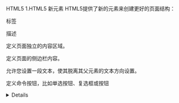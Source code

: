 HTML5
1.HTML5 新元素
HTML5提供了新的元素来创建更好的页面结构：

标签

描述

<article>

定义页面独立的内容区域。

<aside>

定义页面的侧边栏内容。

<bdi>

允许您设置一段文本，使其脱离其父元素的文本方向设置。

<command>

定义命令按钮，比如单选按钮、复选框或按钮

<details>

用于描述文档或文档某个部分的细节

<dialog>

定义对话框，比如提示框

<summary>

标签包含 details 元素的标题

<figure>

规定独立的流内容（图像、图表、照片、代码等等）。

<figcaption>

定义 <figure> 元素的标题

<footer>

定义 section 或 document 的页脚。

<header>

定义了文档的头部区域

<mark>

定义带有记号的文本。

<meter>

定义度量衡。仅用于已知最大和最小值的度量。

<nav>

定义导航链接的部分。

<progress>

定义任何类型的任务的进度。

<ruby>

定义 ruby 注释（中文注音或字符）。

<rt>

定义字符（中文注音或字符）的解释或发音。

<rp>

在 ruby 注释中使用，定义不支持 ruby 元素的浏览器所显示的内容。

<section>

定义文档中的节（section、区段）。

<time>

定义日期或时间。

<wbr>

规定在文本中的何处适合添加换行符。

2.HTML5 Canvas
HTML5 <canvas> 元素用于图形的绘制，通过脚本 (通常是JavaScript)来完成.

<canvas> 标签只是图形容器，您必须使用脚本来绘制图形。

<canvas>简单实例如下:
<canvasid="myCanvas"width="200"height="100"></canvas>
使用 JavaScript 来绘制图像
canvas 元素本身是没有绘图能力的。所有的绘制工作必须在 JavaScript 内部完成：

<script>
var c=document.getElementById("myCanvas");
var ctx=c.getContext("2d");
ctx.fillStyle="#FF0000";
ctx.fillRect(0,0,150,75);
</script> 
3.HTML5 拖放
 拖放是一种常见的特性，即抓取对象以后拖到另一个位置。在 HTML5 中，拖放是标准的一部分，任何元素都能够拖放。

设置元素为可拖放

首先，为了使元素可拖动，把 draggable 属性设置为 true ：

<imgdraggable="true">
拖动什么 - ondragstart 和 setData()

放到何处 - ondragover

进行放置 - ondrop
4.HTML5 地理定位
 HTML5 Geolocation API 用于获得用户的地理位置。

鉴于该特性可能侵犯用户的隐私，除非用户同意，否则用户位置信息是不可用的。


<script>
var x=document.getElementById("demo");
function getLocation()
{
if(navigator.geolocation)
{
    navigator.geolocation.getCurrentPosition(showPosition);
}
else{x.innerHTML="该浏览器不支持获取地理位置。";}
}
function showPosition(position)
{
  x.innerHTML="Latitude: "+ position.coords.latitude +
"<br>Longitude: "+ position.coords.longitude;
}
</script>

5.HTML5  Audio(音频)、Video(视频)
 HTML5 规定了在网页上嵌入音频元素的标准，即使用 <audio> 元素。


<audiocontrols>
<sourcesrc="horse.ogg"type="audio/ogg">
<sourcesrc="horse.mp3"type="audio/mpeg">
您的浏览器不支持 audio 元素。
</audio>

 HTML5 规定了一种通过 video 元素来包含视频的标准方法。

<videowidth="320"height="240"controls>
<sourcesrc="movie.mp4"type="video/mp4">
<sourcesrc="movie.ogg"type="video/ogg">
您的浏览器不支持Video标签。
</video>

6.HTML5 Input 类型
 HTML5 拥有多个新的表单输入类型。这些新特性提供了更好的输入控制和验证。

color、date、datetime、datetime-local、email、month、number、range、search、tel、time、url、week

<inputtype="range"name="points"min="1"max="10">
Search Google: <inputtype="search"name="googlesearch">
电话号码: <inputtype="tel"name="usrtel">
 

7.HTML5 表单元素
 HTML5 有以下新的表单元素:

标签	描述
<datalist>	<input>标签定义选项列表。请与 input 元素配合使用该元素，来定义 input 可能的值。
<keygen>	><keygen> 标签规定用于表单的密钥对生成器字段。
<output>	<output> 标签定义不同类型的输出，比如脚本的输出。
 <datalist> 元素规定输入域的选项列表。

<datalist> 属性规定 form 或 input 域应该拥有自动完成功能。当用户在自动完成域中开始输入时，浏览器应该在该域中显示填写的选项：

使用 <input> 元素的列表属性与 <datalist> 元素绑定.

<inputlist="browsers">
<datalistid="browsers">
<optionvalue="Internet Explorer">
<optionvalue="Firefox">
<optionvalue="Chrome">
<optionvalue="Opera">
<optionvalue="Safari">
</datalist>
 

8.HTML5 表单属性
 HTML5 的 <form> 和 <input>标签添加了几个新属性.

<form>新属性：

autocomplete、novalidate
<input>新属性：

autocomplete、autofocus、form、formaction、formenctype、formmethod、formnovalidate、formtarget、height and width、list、min and max、multiple、pattern (regexp)、placeholder、required、step
 

9.HTML5 语义元素
 

 HTML5提供了新的语义元素来明确一个Web页面的不同部分:

<header>
<nav>
<section>
<article>
<aside>
<figcaption>
<figure>
<footer>















10.HTML5 Web 存储
 Web Storage DOM API 为Web应用提供了一个能够替代cookie的Javascript解决方案

sessionStorage—客户端数据存储，只能维持在当前会话范围内。
             sessionStorage 方法针对一个 session 进行数据存储。当用户关闭浏览器窗口后，数据会被删除。
localStorage—客户端数据存储，能维持在多个会话范围内。
             localStorage 对象存储的数据没有时间限制。第二天、第二周或下一年之后，数据依然可用。
对于大量复杂数据结构，一般使用IndexDB

 

11.HTML5 离线Web应用（应用程序缓存）
 HTML5 引入了应用程序缓存，这意味着 web 应用可进行缓存，并可在没有因特网连接时进行访问。

应用程序缓存为应用带来三个优势：

离线浏览 - 用户可在应用离线时使用它们
速度 - 已缓存资源加载得更快
减少服务器负载 - 浏览器将只从服务器下载更新过或更改过的资源。
HTML5 Cache Manifest 实例

下面的例子展示了带有 cache manifest 的 HTML 文档（供离线浏览）：

<!DOCTYPE HTML>
<htmlmanifest="demo.appcache">
<body>
The content of the document......
</body>
</html>
Manifest 文件

manifest 文件是简单的文本文件，它告知浏览器被缓存的内容（以及不缓存的内容）。

manifest 文件可分为三个部分：

CACHE MANIFEST - 在此标题下列出的文件将在首次下载后进行缓存
NETWORK - 在此标题下列出的文件需要与服务器的连接，且不会被缓存
FALLBACK - 在此标题下列出的文件规定当页面无法访问时的回退页面（比如 404 页面
CACHE MANIFEST
# 2012-02-21 v1.0.0
/theme.css
/logo.gif
/main.js
NETWORK:
login.php
FALLBACK:
/html/ /offline.html

12.HTML5 Web Workers
 

 当在 HTML 页面中执行脚本时，页面的状态是不可响应的，直到脚本已完成。

web worker 是运行在后台的 JavaScript，独立于其他脚本，不会影响页面的性能。您可以继续做任何愿意做的事情：点击、选取内容等等，而此时 web worker 在后台运行。（相当于实现多线程并发）


 

13.HTML5 SSE
 Server-Sent 事件指的是网页自动获取来自服务器的更新。

以前也可能做到这一点，前提是网页不得不询问是否有可用的更新。通过服务器发送事件，更新能够自动到达。

例子：Facebook/Twitter 更新、估价更新、新的博文、赛事结果等。

EventSource 对象用于接收服务器发送事件通知：
var source=newEventSource("demo_sse.php");
source.onmessage=function(event)
{
    document.getElementById("result").innerHTML+=event.data +"<br>";
};
为了让上面的例子可以运行，您还需要能够发送数据更新的服务器（比如 PHP 和 ASP）。
<?php 
header('Content-Type: text/event-stream');
header('Cache-Control: no-cache');
$time = date('r');
echo "data: The server time is: {$time}nn";
flush();
?>
 

14.HTML5 WebSocket
 WebSocket是HTML5开始提供的一种在单个 TCP 连接上进行全双工通讯的协议。在WebSocket API中，浏览器和服务器只需要做一个握手的动作，然后，浏览器和服务器之间就形成了一条快速通道。两者之间就直接可以数据互相传送。浏览器通过 JavaScript 向服务器发出建立 WebSocket 连接的请求，连接建立以后，客户端和服务器端就可以通过 TCP 连接直接交换数据。当你获取 Web Socket 连接后，你可以通过 send() 方法来向服务器发送数据，并通过 onmessage 事件来接收服务器返回的数据。以下 API 用于创建 WebSocket 对象。


CSS3
CSS3选择器
选择器	示例	示例说明	CSS
.class	.intro	选择所有class="intro"的元素	1
#id	#firstname	选择所有id="firstname"的元素	1
*	*	选择所有元素	2
element	p	选择所有<p>元素	1
element,element	div,p	选择所有<div>元素和<p>元素	1
element element	div p	选择<div>元素内的所有<p>元素	1
element>element	div>p	选择所有父级是 <div> 元素的 <p> 元素	2
element+element	div+p	选择所有紧接着<div>元素之后的<p>元素	2
[attribute]	[target]	选择所有带有target属性元素	2
[attribute=value]	[target=-blank]	选择所有使用target="-blank"的元素	2
[attribute~=value]	[title~=flower]	选择标题属性包含单词"flower"的所有元素	2
[attribute|=language]	[lang|=en]	选择一个lang属性的起始值="EN"的所有元素	2
:link	a:link	选择所有未访问链接	1
:visited	a:visited	选择所有访问过的链接	1
:active	a:active	选择活动链接	1
:hover	a:hover	选择鼠标在链接上面时	1
:focus	input:focus	选择具有焦点的输入元素	2
:first-letter	p:first-letter	选择每一个<P>元素的第一个字母	1
:first-line	p:first-line	选择每一个<P>元素的第一行	1
:first-child	p:first-child	指定只有当<p>元素是其父级的第一个子级的样式。	2
:before	p:before	在每个<p>元素之前插入内容	2
:after	p:after	在每个<p>元素之后插入内容	2
:lang(language)	p:lang(it)	选择一个lang属性的起始值="it"的所有<p>元素	2
element1~element2	p~ul	选择p元素之后的每一个ul元素	3
[attribute^=value]	a[src^="https"]	选择每一个src属性的值以"https"开头的元素	3
[attribute$=value]	a[src$=".pdf"]	选择每一个src属性的值以".pdf"结尾的元素	3
[attribute*=value]	a[src*="44lan"]	选择每一个src属性的值包含子字符串"44lan"的元素	3
:first-of-type	p:first-of-type	选择每个p元素是其父级的第一个p元素	3
:last-of-type	p:last-of-type	选择每个p元素是其父级的最后一个p元素	3
:only-of-type	p:only-of-type	选择每个p元素是其父级的唯一p元素	3
:only-child	p:only-child	选择每个p元素是其父级的唯一子元素	3
:nth-child(n)	p:nth-child(2)	选择每个p元素是其父级的第二个子元素	3
:nth-last-child(n)	p:nth-last-child(2)	选择每个p元素的是其父级的第二个子元素，从最后一个子项计数	3
:nth-of-type(n)	p:nth-of-type(2)	选择每个p元素是其父级的第二个p元素	3
:nth-last-of-type(n)	p:nth-last-of-type(2)	选择每个p元素的是其父级的第二个p元素，从最后一个子项计数	3
:last-child	p:last-child	选择每个p元素是其父级的最后一个子级。	3
:root	:root	选择文档的根元素	3
:empty	p:empty	选择每个没有任何子级的p元素（包括文本节点）	3
:target	#news:target	选择当前活动的#news元素（包含该锚名称的点击的URL）	3
:enabled	input:enabled	选择每一个已启用的输入元素	3
:disabled	input:disabled	选择每一个禁用的输入元素	3
:checked	input:checked	选择每个选中的输入元素	3
:not(selector)	:not(p)	选择每个并非p元素的元素	3
::selection	::selection	匹配元素中被用户选中或处于高亮状态的部分	3
:out-of-range	:out-of-range	匹配值在指定区间之外的input元素	3
:in-range	:in-range	匹配值在指定区间之内的input元素	3
:read-write	:read-write	用于匹配可读及可写的元素	3
:read-only	:read-only	用于匹配设置 "readonly"（只读） 属性的元素	3
:optional	:optional	用于匹配可选的输入元素	3
:required	:required	用于匹配设置了 "required" 属性的元素	3
:valid	:valid	用于匹配输入值为合法的元素	3
:invalid	:invalid	用于匹配输入值为非法的元素
 

CSS3 边框（Borders）
 用CSS3，你可以创建圆角边框，添加阴影框，并作为边界的形象而不使用设计程序

属性	说明	CSS
border-image	设置所有边框图像的速记属性。	3
border-radius	一个用于设置所有四个边框- *-半径属性的速记属性	3
box-shadow	附加一个或多个下拉框的阴影	3
div
{
  border:2px solid;
  border-radius:25px;
  box-shadow:10px10px5px#888888;
  border-image:url(border.png)3030 round;
}

CSS3 背景
 CSS3中包含几个新的背景属性，提供更大背景元素控制。

顺序	描述	CSS
background-clip	规定背景的绘制区域。	3
background-origin	规定背景图片的定位区域。	3
background-size	规定背景图片的尺寸。	3
div
{
  background:url(img_flwr.gif);
  background-repeat:no-repeat;
  background-size:100%100%;
  background-origin:content-box;
}
多背景

body
{
  background-image:url(img_flwr.gif),url(img_tree.gif);
}
CSS3 渐变
CSS3 定义了两种类型的渐变（gradients）：

线性渐变（Linear Gradients）- 向下/向上/向左/向右/对角方向
 background: linear-gradient(direction, color-stop1, color-stop2,...);

径向渐变（Radial Gradients）- 由它们的中心定义
 background: radial-gradient(center, shape size, start-color,...,last-color);

CSS3 文本效果
 

属性	描述	CSS
hanging-punctuation	规定标点字符是否位于线框之外。	3
punctuation-trim	规定是否对标点字符进行修剪。	3
text-align-last	设置如何对齐最后一行或紧挨着强制换行符之前的行。	3
text-emphasis	向元素的文本应用重点标记以及重点标记的前景色。	3
text-justify	规定当 text-align 设置为 "justify" 时所使用的对齐方法。	3
text-outline	规定文本的轮廓。	3
text-overflow	规定当文本溢出包含元素时发生的事情。	3
text-shadow	向文本添加阴影。	3
text-wrap	规定文本的换行规则。	3
word-break	规定非中日韩文本的换行规则。	3
word-wrap	允许对长的不可分割的单词进行分割并换行到下一行。	3
 

CSS3 字体
 以前CSS3的版本，网页设计师不得不使用用户计算机上已经安装的字体。使用CSS3，网页设计师可以使用他/她喜欢的任何字体。当你发现您要使用的字体文件时，只需简单的将字体文件包含在网站中，它会自动下载给需要的用户。您所选择的字体在新的CSS3版本有关于@font-face规则描述。您"自己的"的字体是在 CSS3 @font-face 规则中定义的。

<style>
@font-face
{
 font-family: myFirstFont;
 src: url(sansation_light.woff);
}
div
{
 font-family:myFirstFont;
}
</style>

CSS3 转换和变形
 

2D新转换属性

以下列出了所有的转换属性:

Property	描述	CSS
transform	适用于2D或3D转换的元素	3
transform-origin	允许您更改转化元素位置
2D 转换方法

函数	描述
matrix(n,n,n,n,n,n)	定义 2D 转换，使用六个值的矩阵。
translate(x,y)	定义 2D 转换，沿着 X 和 Y 轴移动元素。
translateX(n)	定义 2D 转换，沿着 X 轴移动元素。
translateY(n)	定义 2D 转换，沿着 Y 轴移动元素。
scale(x,y)	定义 2D 缩放转换，改变元素的宽度和高度。
scaleX(n)	定义 2D 缩放转换，改变元素的宽度。
scaleY(n)	定义 2D 缩放转换，改变元素的高度。
rotate(angle)	定义 2D 旋转，在参数中规定角度。
skew(x-angle,y-angle)	定义 2D 倾斜转换，沿着 X 和 Y 轴。
skewX(angle)	定义 2D 倾斜转换，沿着 X 轴。
skewY(angle)	定义 2D 倾斜转换，沿着 Y 轴。
 

3D转换属性

下表列出了所有的转换属性：

属性	描述	CSS
transform	向元素应用 2D 或 3D 转换。	3
transform-origin	允许你改变被转换元素的位置。	3
transform-style	规定被嵌套元素如何在 3D 空间中显示。	3
perspective	规定 3D 元素的透视效果。	3
perspective-origin	规定 3D 元素的底部位置。	3
backface-visibility	定义元素在不面对屏幕时是否可见。	3
3D 转换方法

函数	描述
matrix3d(n,n,n,n,n,n,
n,n,n,n,n,n,n,n,n,n)	定义 3D 转换，使用 16 个值的 4x4 矩阵。
translate3d(x,y,z)	定义 3D 转化。
translateX(x)	定义 3D 转化，仅使用用于 X 轴的值。
translateY(y)	定义 3D 转化，仅使用用于 Y 轴的值。
translateZ(z)	定义 3D 转化，仅使用用于 Z 轴的值。
scale3d(x,y,z)	定义 3D 缩放转换。
scaleX(x)	定义 3D 缩放转换，通过给定一个 X 轴的值。
scaleY(y)	定义 3D 缩放转换，通过给定一个 Y 轴的值。
scaleZ(z)	定义 3D 缩放转换，通过给定一个 Z 轴的值。
rotate3d(x,y,z,angle)	定义 3D 旋转。
rotateX(angle)	定义沿 X 轴的 3D 旋转。
rotateY(angle)	定义沿 Y 轴的 3D 旋转。
rotateZ(angle)	定义沿 Z 轴的 3D 旋转。
perspective(n)	定义 3D 转换元素的透视视图。
 

CSS3 过渡
 

过渡属性

下表列出了所有的过渡属性:

属性	描述	CSS
transition	简写属性，用于在一个属性中设置四个过渡属性。	3
transition-property	规定应用过渡的 CSS 属性的名称。	3
transition-duration	定义过渡效果花费的时间。默认是 0。	3
transition-timing-function	规定过渡效果的时间曲线。默认是 "ease"。	3
transition-delay	规定过渡效果何时开始。默认是 0。	3
div
{
 transition-property: width;
 transition-duration:1s;
 transition-timing-function: linear;
 transition-delay:2s;
/* Safari */
 -webkit-transition-property:width;
 -webkit-transition-duration:1s;
 -webkit-transition-timing-function:linear;
 -webkit-transition-delay:2s;
}
 

CSS3 动画
 要创建CSS3动画，你需要了解@keyframes规则。@keyframes规则是创建动画。 @keyframes规则内指定一个CSS样式和动画将逐步从目前的样式更改为新的样式。

实例
当动画为 25% 及 50% 时改变背景色，然后当动画 100% 完成时再次改变：

@keyframes myfirst
{
 0%{background: red;}
 25%{background: yellow;}
 50%{background: blue;}
 100%{background: green;}
}
下面的表格列出了 @keyframes 规则和所有动画属性：

属性	描述	CSS
@keyframes	规定动画。	3
animation	所有动画属性的简写属性，除了 animation-play-state 属性。	3
animation-name	规定 @keyframes 动画的名称。	3
animation-duration	规定动画完成一个周期所花费的秒或毫秒。默认是 0。	3
animation-timing-function	规定动画的速度曲线。默认是 "ease"。	3
animation-delay	规定动画何时开始。默认是 0。	3
animation-iteration-count	规定动画被播放的次数。默认是 1。	3
animation-direction	规定动画是否在下一周期逆向地播放。默认是 "normal"。	3
animation-play-state	规定动画是否正在运行或暂停。默认是 "running"。	3


 

div
{
 animation-name: myfirst;
 animation-duration:5s;
 animation-timing-function: linear;
 animation-delay:2s;
 animation-iteration-count: infinite;
 animation-direction: alternate;
 animation-play-state: running;
/* Safari and Chrome: */
 -webkit-animation-name: myfirst;
 -webkit-animation-duration:5s;
 -webkit-animation-timing-function: linear;
 -webkit-animation-delay:2s;
 -webkit-animation-iteration-count: infinite;
 -webkit-animation-direction: alternate;
 -webkit-animation-play-state: running;
}

CSS3 多列
下表列出了所有 CSS3 的多列属性：

属性	描述
column-count	指定元素应该被分割的列数。
column-fill	指定如何填充列
column-gap	指定列与列之间的间隙
column-rule	所有 column-rule-* 属性的简写
column-rule-color	指定两列间边框的颜色
column-rule-style	指定两列间边框的样式
column-rule-width	指定两列间边框的厚度
column-span	指定元素要跨越多少列
column-width	指定列的宽度
columns	设置 column-width 和 column-count 的简写
 

CSS3 盒模型
 在 CSS3 中, 增加了一些新的用户界面特性来调整元素尺寸，框尺寸和外边框，主要包括以下用户界面属性：

resize：none | both | horizontal | vertical | inherit
box-sizing: content-box | border-box | inherit
outline:outline-color outline-style outline-width outine-offset
resize属性指定一个元素是否应该由用户去调整大小。

box-sizing 属性允许您以确切的方式定义适应某个区域的具体内容。

outline-offset 属性对轮廓进行偏移，并在超出边框边缘的位置绘制轮廓。

 

CSS3伸缩布局盒模型(弹性盒)
 CSS3 弹性盒（ Flexible Box 或 flexbox），是一种当页面需要适应不同的屏幕大小以及设备类型时确保元素拥有恰当的行为的布局方式。

引入弹性盒布局模型的目的是提供一种更加有效的方式来对一个容器中的子元素进行排列、对齐和分配空白空间。

 下表列出了在弹性盒子中常用到的属性:

属性	描述
display	指定 HTML 元素盒子类型。
flex-direction	指定了弹性容器中子元素的排列方式
justify-content	设置弹性盒子元素在主轴（横轴）方向上的对齐方式。
align-items	设置弹性盒子元素在侧轴（纵轴）方向上的对齐方式。
flex-wrap	设置弹性盒子的子元素超出父容器时是否换行。
align-content	修改 flex-wrap 属性的行为，类似 align-items, 但不是设置子元素对齐，而是设置行对齐
flex-flow	flex-direction 和 flex-wrap 的简写
order	设置弹性盒子的子元素排列顺序。
align-self	在弹性子元素上使用。覆盖容器的 align-items 属性。
flex	设置弹性盒子的子元素如何分配空间。
 

CSS3 多媒体查询
从 CSS 版本 2 开始，就可以通过媒体类型在 CSS 中获得媒体支持。如果您曾经使用过打印样式表，那么您可能已经使用过媒体类型。清单 1 展示了一个示例。

清单 1. 使用媒体类型
<linkrel="stylesheet"type="text/css"href="site.css"media="screen"/>
<linkrel="stylesheet"type="text/css"href="print.css"media="print"/>
清单 2. 媒体查询规则
@media all and(min-width:800px){...}
@media all 是媒体类型，也就是说，将此 CSS 应用于所有媒体类型。
(min-width:800px) 是包含媒体查询的表达式，如果浏览器的最小宽度为 800 像素，则会告诉浏览器只运用下列 CSS。
清单 3. and 条件

@media(min-width:800px)and(max-width:1200px)and(orientation:portrait){...}

清单 4. or 关键词
@media(min-width:800px)or(orientation:portrait){...}

清单 5. 使用 not
@media(not min-width:800px){...}
